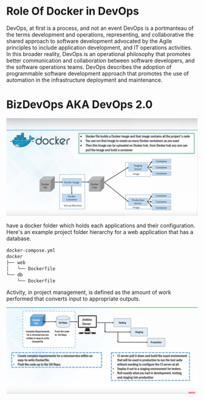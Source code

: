 
# Role Of Docker in DevOps

DevOps, at first is a process, and not an event DevOps is a portmanteau of the terms development and operations, representing, and collaborative the shared approach
to software development advocated by the Agile principles to include application development, and IT operations activities. 
In this broader reality, DevOps is an operational philosophy that promotes better communication and 
collaboration between software developers, and the software operations teams. DevOps describes the adoption of 
programmable software development approach that promotes the use of automation in the infrastructure deployment and maintenance. 

# BizDevOps AKA DevOps 2.0

![Docker Components](https://github.com/kakuffo/Dockerfiles/blob/master/vid/docker01.png?raw=true)


have a docker folder which holds each applications and their configuration. Here's an example project folder hierarchy for a web application that has a database.
````Shell
docker-compose.yml
docker
├── web
│   └── Dockerfile
└── db
    └── Dockerfile
````

Activity, in project management, is defined as the amount of 
work performed that converts input to appropriate outputs.


![Docker Components](https://github.com/kakuffo/Dockerfiles/blob/master/vid/Scree09.png?raw=true)

